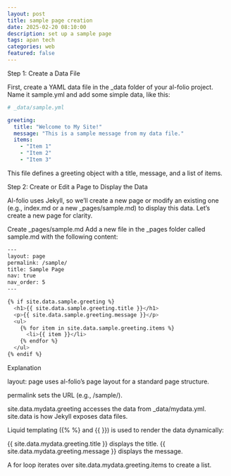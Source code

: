 ```yaml
---
layout: post
title: sample page creation
date: 2025-02-20 08:10:00
description: set up a sample page
tags: apan tech
categories: web
featured: false
---
```


Step 1: Create a Data File

First, create a YAML data file in the _data folder of your al-folio project. Name it sample.yml and add some simple data, like this:

```yml
# _data/sample.yml

greeting:
  title: "Welcome to My Site!"
  message: "This is a sample message from my data file."
  items:
    - "Item 1"
    - "Item 2"
    - "Item 3"
```
This file defines a greeting object with a title, message, and a list of items.

Step 2: Create or Edit a Page to Display the Data

Al-folio uses Jekyll, so we’ll create a new page or modify an existing one (e.g., index.md or a new _pages/sample.md) to display this data. Let’s create a new page for clarity.

Create _pages/sample.md
Add a new file in the _pages folder called sample.md with the following content:
```bash
---
layout: page
permalink: /sample/
title: Sample Page
nav: true
nav_order: 5
---

{% if site.data.sample.greeting %}
  <h1>{{ site.data.sample.greeting.title }}</h1>
  <p>{{ site.data.sample.greeting.message }}</p>
  <ul>
    {% for item in site.data.sample.greeting.items %}
      <li>{{ item }}</li>
    {% endfor %}
  </ul>
{% endif %}
```
Explanation

layout: page uses al-folio’s page layout for a standard page structure.

permalink sets the URL (e.g., /sample/).

site.data.mydata.greeting accesses the data from _data/mydata.yml. site.data is how Jekyll exposes data files.

Liquid templating ({% %} and {{ }}) is used to render the data dynamically:

{{ site.data.mydata.greeting.title }} displays the title.
{{ site.data.mydata.greeting.message }} displays the message.

A for loop iterates over site.data.mydata.greeting.items to create a list.

